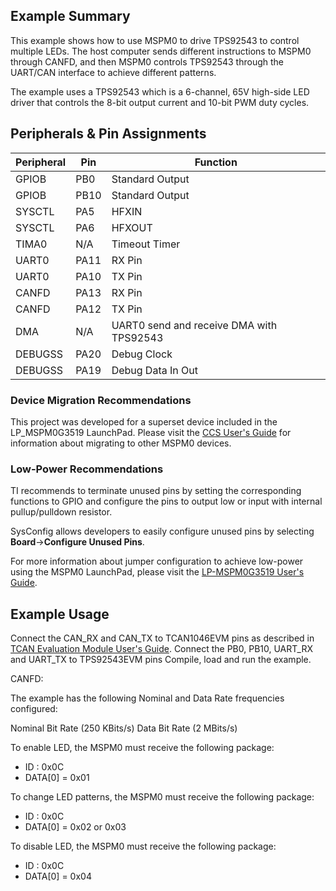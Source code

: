 ## Example Summary

This example shows how to use MSPM0 to drive TPS92543 to control multiple LEDs. The host computer sends different instructions to MSPM0 through CANFD, and then MSPM0 controls TPS92543 through the UART/CAN interface to achieve different patterns.

The example uses a TPS92543 which is a 6-channel, 65V high-side LED driver that controls the 8-bit output current and 10-bit PWM duty cycles.

## Peripherals & Pin Assignments

| Peripheral | Pin  | Function                                       |
| ---------- | ---- | ---------------------------------------------- |
| GPIOB      | PB0  | Standard Output |
| GPIOB      | PB10 | Standard Output |
| SYSCTL     | PA5 |HFXIN                 |
| SYSCTL     | PA6 |HFXOUT                |
| TIMA0      | N/A  | Timeout Timer                          |
| UART0      | PA11 | RX Pin                                         |
| UART0      | PA10 | TX Pin                                         |
| CANFD      | PA13  | RX Pin                                         |
| CANFD      | PA12  | TX Pin                                         |
| DMA        |   N/A   | UART0 send and receive DMA with TPS92543   |
| DEBUGSS    | PA20 | Debug Clock                                    |
| DEBUGSS    | PA19 | Debug Data In Out                              |


### Device Migration Recommendations

This project was developed for a superset device included in the LP_MSPM0G3519 LaunchPad. Please
visit the [CCS User's Guide](https://software-dl.ti.com/msp430/esd/MSPM0-SDK/latest/docs/english/tools/ccs_ide_guide/doc_guide/doc_guide-srcs/ccs_ide_guide.html#sysconfig-project-migration)
for information about migrating to other MSPM0 devices.

### Low-Power Recommendations

TI recommends to terminate unused pins by setting the corresponding functions to
GPIO and configure the pins to output low or input with internal
pullup/pulldown resistor.

SysConfig allows developers to easily configure unused pins by selecting **Board**→**Configure Unused Pins**.

For more information about jumper configuration to achieve low-power using the
MSPM0 LaunchPad, please visit the [LP-MSPM0G3519 User's Guide](https://www.ti.com/lit/pdf/slau947).

## Example Usage
Connect the CAN_RX and CAN_TX to TCAN1046EVM pins as described in [TCAN Evaluation Module User's Guide](https://www.ti.com/lit/pdf/sllu296). Connect the PB0, PB10, UART_RX and UART_TX to TPS92543EVM pins
Compile, load and run the example.

CANFD:


The example has the following Nominal and Data Rate frequencies configured:

Nominal Bit Rate (250 KBits/s)
Data Bit Rate (2 MBits/s)

To enable LED, the MSPM0 must receive the following package:
- ID : 0x0C
- DATA[0] = 0x01

To change LED patterns, the MSPM0 must receive the following package:
- ID : 0x0C
- DATA[0] = 0x02 or 0x03

To disable LED, the MSPM0 must receive the following package:
- ID : 0x0C
- DATA[0] = 0x04
